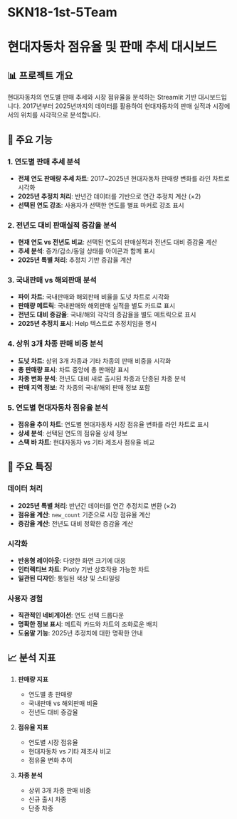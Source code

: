 # SKN18-1st-5Team

# 현대자동차 점유율 및 판매 추세 대시보드

## 📊 프로젝트 개요

현대자동차의 연도별 판매 추세와 시장 점유율을 분석하는 Streamlit 기반 대시보드입니다. 2017년부터 2025년까지의 데이터를 활용하여 현대자동차의 판매 실적과 시장에서의 위치를 시각적으로 분석합니다.

## 🚀 주요 기능

### 1. 연도별 판매 추세 분석
- **전체 연도 판매량 추세 차트**: 2017~2025년 현대자동차 판매량 변화를 라인 차트로 시각화
- **2025년 추정치 처리**: 반년간 데이터를 기반으로 연간 추정치 계산 (×2)
- **선택된 연도 강조**: 사용자가 선택한 연도를 별표 마커로 강조 표시

### 2. 전년도 대비 판매실적 증감율 분석
- **현재 연도 vs 전년도 비교**: 선택된 연도의 판매실적과 전년도 대비 증감율 계산
- **추세 분석**: 증가/감소/동일 상태를 아이콘과 함께 표시
- **2025년 특별 처리**: 추정치 기반 증감율 계산

### 3. 국내판매 vs 해외판매 분석
- **파이 차트**: 국내판매와 해외판매 비율을 도넛 차트로 시각화
- **판매량 메트릭**: 국내판매와 해외판매 실적을 별도 카드로 표시
- **전년도 대비 증감율**: 국내/해외 각각의 증감율을 별도 메트릭으로 표시
- **2025년 추정치 표시**: Help 텍스트로 추정치임을 명시

### 4. 상위 3개 차종 판매 비중 분석
- **도넛 차트**: 상위 3개 차종과 기타 차종의 판매 비중을 시각화
- **총 판매량 표시**: 차트 중앙에 총 판매량 표시
- **차종 변화 분석**: 전년도 대비 새로 출시된 차종과 단종된 차종 분석
- **판매 지역 정보**: 각 차종의 국내/해외 판매 정보 포함

### 5. 연도별 현대자동차 점유율 분석
- **점유율 추이 차트**: 연도별 현대자동차 시장 점유율 변화를 라인 차트로 표시
- **상세 분석**: 선택된 연도의 점유율 상세 정보
- **스택 바 차트**: 현대자동차 vs 기타 제조사 점유율 비교

## 🎯 주요 특징

### 데이터 처리
- **2025년 특별 처리**: 반년간 데이터를 연간 추정치로 변환 (×2)
- **점유율 계산**: `new_count` 기준으로 시장 점유율 계산
- **증감율 계산**: 전년도 대비 정확한 증감율 계산

### 시각화
- **반응형 레이아웃**: 다양한 화면 크기에 대응
- **인터랙티브 차트**: Plotly 기반 상호작용 가능한 차트
- **일관된 디자인**: 통일된 색상 및 스타일링

### 사용자 경험
- **직관적인 네비게이션**: 연도 선택 드롭다운
- **명확한 정보 표시**: 메트릭 카드와 차트의 조화로운 배치
- **도움말 기능**: 2025년 추정치에 대한 명확한 안내

## 📈 분석 지표

1. **판매량 지표**
   - 연도별 총 판매량
   - 국내판매 vs 해외판매 비율
   - 전년도 대비 증감율

2. **점유율 지표**
   - 연도별 시장 점유율
   - 현대자동차 vs 기타 제조사 비교
   - 점유율 변화 추이

3. **차종 분석**
   - 상위 3개 차종 판매 비중
   - 신규 출시 차종
   - 단종 차종
